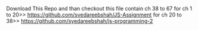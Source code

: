 Download This Repo and than checkout 
this file contain ch 38 to 67
for ch 1 to 20>> https://github.com/syedareebshah/JS-Assignment
for ch 20 to 38>> https://github.com/syedareebshah/js-programming-2
